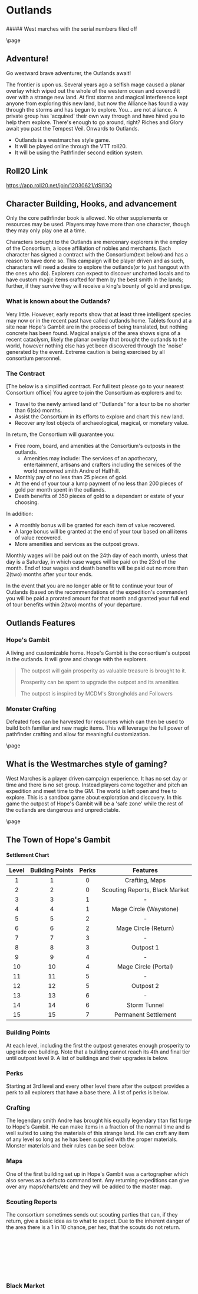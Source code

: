 
<style>
  .phb#p1{ text-align:center; }
  .phb#p1:after{ display:none; }
</style>

<div style='margin-top:450px;'></div>

# Outlands

<div style='margin-top:25px'></div>
<div class='wide'>
##### West marches with the serial numbers filed off
</div>

\page
## Adventure!
Go westward brave adventurer, the Outlands await!
 
The frontier is upon us. Several years ago a selfish mage caused a planar overlay which wiped out the whole of the western ocean and covered it over with a strange new land. At first storms and magical interference kept anyone from exploring this new land, but now the Alliance has found a way through the storms and has begun to explore. You... are not alliance. A private group has 'acquired' their own way through and have hired you to help them explore. There's enough to go around, right? Riches and Glory await you past the Tempest Veil. Onwards to Outlands.
 
- Outlands is a westmarches style game.
- It will be played online through the VTT roll20.
- It will be using the Pathfinder second edition system.
 
## Roll20 Link
 
https://app.roll20.net/join/12030621/dSI13Q
 
 
## Character Building, Hooks, and advancement
 
Only the core pathfinder book is allowed. No other supplements or resources may be used.
Players may have more than one character, though they may only play one at a time.
 
Characters brought to the Outlands are mercenary explorers in the employ of the Consortium, a loose affiliation of nobles and merchants. Each character has signed a contract with the Consortium(text below) and has a reason to have done so. This campaign will be player driven and as such, characters will need a desire to explore the outlands(or to just hangout with the ones who do). Explorers can expect to discover uncharted locals and to have custom magic items crafted for them by the best smith in the lands; further, if they survive they will receive a king's bounty of gold and prestige.
 
### What is known about the Outlands?
 
Very little. However, early reports show that at least three intelligent species may now or in the recent past have called outlands home. Tablets found at a site near Hope's Gambit are in the process of being translated, but nothing concrete has been found. Magical analysis of the area shows signs of a recent cataclysm, likely the planar overlay that brought the outlands to the world, however nothing else has yet been discovered through the 'noise' generated by the event. Extreme caution is being exercised by all consortium personnel.
 
### The Contract
 
[The below is a simplified contract. For full text please go to your nearest Consortium office]
You agree to join the Consortium as explorers and to:
 
- Travel to the newly arrived land of "Outlands" for a tour to be no shorter than 6(six) months.
- Assist the Consortium in its efforts to explore and chart this new land.
- Recover any lost objects of archaeological, magical, or monetary value.
 
In return, the Consortium will guarantee you:
 
- Free room, board, and amenities at the Consortium's outposts in the outlands.
   - Amenities may include: The services of an apothecary, entertainment, artisans and crafters including the services of the world renowned smith Andre of Halfhill.
- Monthly pay of no less than 25 pieces of gold.
- At the end of your tour a lump payment of no less than 200 pieces of gold per month spent in the outlands.
- Death benefits of 350 pieces of gold to a dependant or estate of your choosing.
 
In addition:
 
- A monthly bonus will be granted for each item of value recovered.
- A large bonus will be granted at the end of your tour based on all items of value recovered.
- More amenities and services as the outpost grows.
 
Monthly wages will be paid out on the 24th day of each month, unless that day is a Saturday, in which case wages will be paid on the 23rd of the month.
End of tour wages and death benefits will be paid out no more than 2(two) months after your tour ends.
 
In the event that you are no longer able or fit to continue your tour of Outlands (based on the recommendations of the expedition's commander) you will be paid a prorated amount for that month and granted your full end of tour benefits within 2(two) months of your departure.
 
## Outlands Features
 
### Hope's Gambit
 
A living and customizable home. Hope's Gambit is the consortium's outpost in the outlands. It will grow and change with the explorers.
 
> The outpost will gain prosperity as valuable treasure is brought to it.
>
> Prosperity can be spent to upgrade the outpost and its amenities
>
> The outpost is inspired by MCDM's Strongholds and Followers
 
### Monster Crafting
 
Defeated foes can be harvested for resources which can then be used to build both familiar and new magic items. This will leverage the full power of pathfinder crafting and allow for meaningful customization.

\page

## What is the Westmarches style of gaming?
 
West Marches is a player driven campaign experience. It has no set day or time and there is no set group. Instead players come together and pitch an expedition and meet time to the GM. The world is left open and free to explore. This is a sandbox game about exploration and discovery.
In this game the outpost of Hope's Gambit will be a 'safe zone' while the rest of the outlands are dangerous and unpredictable.

\page

## The Town of Hope's Gambit

#### Settlement Chart
|Level|Building Points|Perks|Features|
|:---:|:-------------:|:---:|:------:|
|1    |1              |0    |Crafting, Maps|
|2    |2              |0    |Scouting Reports, Black Market|
|3    |3              |1    |-|
|4    |4              |1    |Mage Circle (Waystone)|
|5    |5              |2    |-|
|6    |6              |2    |Mage Circle (Return)|
|7    |7              |3    |-|
|8    |8              |3    |Outpost 1|
|9    |9              |4    |-|
|10   |10             |4    |Mage Circle (Portal)|
|11   |11             |5    |-|
|12   |12             |5    | Outpost 2|
|13   |13             |6    |-|
|14   |14             |6    | Storm Tunnel|
|15   |15             |7    | Permanent Settlement|

### Building Points

At each level, including the first the outpost generates enough prosperity to upgrade one building. Note that a building cannot reach its 4th and final tier until outpost level 9. A list of buildings and their upgrades is below.

### Perks

Starting at 3rd level and every other level there after the outpost provides a perk to all explorers that have a base there. A list of perks is below.

### Crafting

The legendary smith Andre has brought his equally legendary titan fist forge to Hope's Gambit. He can make items in a fraction of the normal time and is well suited to using the materials of this strange land. He can craft any item of any level so long as he has been supplied with the proper materials. Monster materials and their rules can be seen below.

### Maps

One of the first building set up in Hope's Gambit was a cartographer which also serves as a defacto command tent. Any returning expeditions can give over any maps/charts/etc and they will be added to the master map.

### Scouting Reports

The consortium sometimes sends out scouting parties that can, if they return, give a basic idea as to what to expect. Due to the inherent danger of the area there is a 1 in 10 chance, per hex, that the scouts do not return.

<div style='margin-top:140px'></div>


### Black Market

Shady dealers have found their way into Hope's Gambit, they'll buy items at a premium. Any gold gained from the black market won't help the town upgrade, but can be spent on importing materials for crafting.

### Mage Circle

A circle of arcane spellcasters has begun mapping the leylines of the outlands. Starting at 3rd level they provide explorers up to 3 sigils that, when placed in a location of sufficient power, can allow limited teleportation between the sigil and town.

> Teleportation can effect up to 9 creatures or items of medium size or smaller. Each discreat item counts as 1 creature. (Crates can be useful here). Each sigil can be used to teleport once every hour.

At 5th level they can craft powerful runes of returning. Once used, a character cannot benefit from the rune again for 1 week. These runes are given to every explorer that can benefit from them when they leave town.

> It takes 1 hour to activate a rune. Once active the bearer will return to the circle, also any rune within 60ft of the first can be instantly activated. Due to the magics involved only living creatures and they're immediate possessions can be returned this way.

At 9th level circle can support up to 9 sigils and can open portals between them, allowing for greater movement of items. Further, the sigils can be placed anywhere that is not magically desolate.

> A portal can remain open for any length of time, it has no creature or weight limits. However, it has a maximum diameter of 9 feet and only one such portal can be open at a time.

### Outpost

As Hope's Gambit continues to grow to has the ability to create and maintain satalite outposts. These outposts confer all town perks, building perks, and mage circle upgrades.

### Storm Tunnel

A powerful arcane tunnel has been constructed that has generated a long, but safe passage way through the storm wall. This allows for easy access to the town and outside world.

### Permanent Settlement

Hope's Gambit has grown beyond its humble beginnings and is now the first major city in the outlands.
\page
## Perks

Perks are granted to all explorers who have survived at least 1 expedition. Feats and skills must be explicitly chosen when the perk is taken. When a new perk is gained, 1 pervious perk may be exchanged for another. Some perks take more than 1 point. If a character already has the effect of a perk, the perk has no effect.
>Note that perks are chosen once and apply to everyone.

- A bonus skill at trained. If a character is already trained in that skill it advanced to expert. If they are already expert, this perk has no effect.
- A bonus skill feat
- A bonus general feat(2 points)
- 3 enhanced arcane spells added to the town library (Choose a base spell adn work with the GM to enhance it)

## Building Perks

All buildings start at level 1 and can be upgraded as the town expands. Each building has its own unique perks, but each can only be used once per explorer per expedition. All building perks end after completeing an expedition.

### Lodging

At first lodging in the town is little more than a series of long barracks, but proper sleeping quarters is high on the todo list.

As the Lodgings increase in level they get nicer and convey temporary hit points to explorers that set out from the town. This bonus is equal to 10% of the explorer's maximum HP at level 2 and it increases to 25% at level 3 and 50% at level 4.

### Cartographer

Little more than a tent with a long table when the town is founded, thsi building increases in size and sophistication as it increases in level. At each level after the first explorers who set out from Hope's gambit begin with 1 extra hero point and increase their maximu hero points by the same amount. This bonus increases to 2 and level 3 and 3 and level 4.

### Apothecarium

This building begins as nothing more than marks on the ground. As it levels up it becomes a building in its own right that eventually becomes a laboratory. Starting at level 2 the healers and alchemests here can grant 2/3/4 healing potions of a level comparable to the explorers per expedition. They may instead grant twice that number of potions of any lower level. They can also craft potions if given the correct materials(this crafting is similar to Andre's).

In addition starting at level 2 they provide a +10 bonus to longterm healing and can cast Lesser Restoration once a week.
<div style='margin-top:140px'></div>


### Titan Fist Forge

Andre's forge is as storied as he is, though it is lacking in certain areas. While he was able to bring his forge and anvil through the storm wall his workshop is little more than 4 posts and a roof. As it levels up, Andre's workshop becomes worthy of his name.

At level 1 Andre can craft items  of a level no higher than the town's level. At level 2 and 4 Andre is able to craft items that are 3 and 5 levels higher than the town and at level 3 Andre can reduce the materials required to craft an item by 1.

### The Public House of Lost Sinners

This pub of ill repute is seen as a needed evil. It is a den of drinking and cheer that also houses all manor of vices to take the edge off of being in a new land. The pub is also home to the Black Market; which the consortium turns a blind eye to... so long as they still get their cut.

At each level after 1: Explorers gain +1 to morale and fear saves. In addition selling items to the black market generates and extra 5% GP per level and grants town xp equal to 10% of the item's value.

### The Counting House of Kalistrade

This ediface to the greater philosophy of the consortium stands as Hope's Gambit's lone shrine. At each level after the first it grants 5/7/10% bonus experience when turning in valuables to the consortium.

## Monster Crafting

Beasts in the outlands can be harvested for material that Andre can use to craft magic items. Each item has a tier and a number of tags. In order to craft an item you must supply materials of the item's tier or higher and have the correct number of tags.
>E.G. to make a Flametounge Greatsword you'll need at least 9 tags of champion tier or higher. The needed tags are: fire x4, metal x4, forceful x1.

Some items have a level range. Iron for example has a range of levels 1-11.

### Harvesting Materials

It takes at least one skill roll and 10 minutes to harvest materials. The skill used will depend on the materials to be harvested, but for harvesting from creatures survival or medicine would be most common.

Skill roll results:
- Critical Success: gain twice as many materials
- Success: Gain 1 material per size catagory of the target
- Faiure: May attempt to gather materials one more time, but the resulting item is 2 levels lower than it otherwise would be. Failing the second check or if the material level would drop below level 1 the reseult is treated as a critical failure.
- Critical Failure: The source is ruined and nothing can be gathered from it.

\page

### Item Formulas

All craftable items start as a formula. Andre knows how to make most of them (assuming he hasn't gambled away his folio... again), however rare items or those endemic to Outlands will require a formula or a sample item for Andre to examine.

##### Item requirements
| Level | Tier     | Tags |
|:-----:|:--------:|:-----|
| 1-4   | Basic    | 7
| 5-9   | Expert   | 8
| 10-14 | Champion | 9
| 15-19 | Master   | 10
| 20    | Immortal | 11
>Consumable items require half as many tags and yeild 2 items with a 50% chance of yeilding a bonus item.

### Substituting Items and Expiration

Sometimes it is possible to modify formulas to use different tags than by default. In this instance discuss any changes with Andre.
>E.G. Making a flametounge out of dragon scale rather than metal. Andre could replace some or even most of the metal with dragonscale, just ask him.

Many materials have a shelf life, particularly those harvested from monsters. Some items will have a decay tag that will indicate how long it will last. Some materials brought to Andre can be preservered.



## Other Buildings and Features

### The Storehouse

This small building is little more than a warehouse with an attached office. It is fully staffed by consortium clerks and quartermasters. They take care of food and supplies in the town, reqesting more from out the outlands as needed. They offer ample secure storage space to explorers and can requesition items Andre cannot make, rare resources not found in the outlands, or deliver mail to the outside world.

### Cliff of the Divine

While the counting house is the only shrine the consortium has built in Hope's Gambit it is by no means the only one allowed. A prime space has been set aside for the worship of the Gods as well as materials for the construction of shrines and gathering places.

<div style='margin-top:140px'></div>

### Field of Strife

A small area outside of town has been set aside for martial training.

### River of Storms

An offshoot of the river gi'ad that flows through the Storm Wall. It is swift and prone to flooding, where once it drained out into the sea it now leads to a shallow basin that will, eventually, become a lake.

### Unused land

Hope's Gambit is small and the outlands is not. There is plenty of space available for building and expansion.

## Friendly Faces in Hope's Gambit

### Andre

A legendary, world-renown smith and drunkard whos prowess with dice stands in stark contrast to his prowes with steel. Andre wont say why he's in the Outlands, but rumor is he's paying off a debt to a powerful member of the consortium. While not in his workshop he can be found drinking and losing at games of chance.

\page
## Requently Asked Questions

### Can I have a pet zombie? I really like zombies.

Yes, you may. Several in fact. See the Create Undead ritual on page 411 of the Core book.

### Can I have a dagger I can use to turn poor helpless goblins into pitiful statues?

No. Once was enough. RIP Stu.

### You say I can have more than one character, does that mean characters are going to die?

Yes. Some more horribly than others. No punches will be pulled.
> Keep in mind that most, if not all, characters that have died in one of my games have done so not by misforutne of the dice, but by misadventure of the player. This means all the work Paizo has done to make characters more resilent in pathfinder is not applicable to my games.